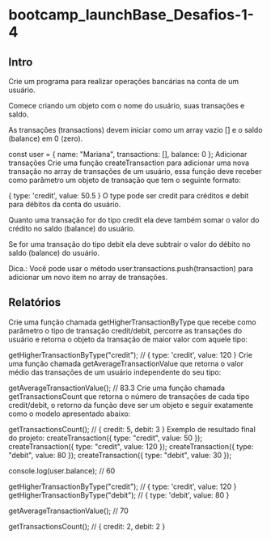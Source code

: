 # bootcamp_launchBase_Desafios-1-4

## Intro

Crie um programa para realizar operações bancárias na conta de um usuário.

Comece criando um objeto com o nome do usuário, suas transações e saldo.

As transações (transactions) devem iniciar como um array vazio [] e o saldo (balance) em 0 (zero).

const user = {
  name: "Mariana",
  transactions: [],
  balance: 0
};
Adicionar transações
Crie uma função createTransaction para adicionar uma nova transação no array de transações de um usuário, essa função deve receber como parâmetro um objeto de transação que tem o seguinte formato:

{
  type: 'credit',
  value: 50.5
}
O type pode ser credit para créditos e debit para débitos da conta do usuário.

Quanto uma transação for do tipo credit ela deve também somar o valor do crédito no saldo (balance) do usuário.

Se for uma transação do tipo debit ela deve subtrair o valor do débito no saldo (balance) do usuário.

Dica.: Você pode usar o método user.transactions.push(transaction) para 
adicionar um novo item no array de transações.

## Relatórios

Crie uma função chamada getHigherTransactionByType que recebe como parâmetro o tipo
 de transação credit/debit, percorre as transações do usuário e retorna o objeto da transação de maior valor com aquele tipo:

getHigherTransactionByType("credit"); // { type: 'credit', value: 120 }
Crie uma função chamada getAverageTransactionValue que retorna o valor médio das 
transações de um usuário independente do seu tipo:

getAverageTransactionValue(); // 83.3
Crie uma função chamada getTransactionsCount que retorna o número de transações de cada tipo credit/debit, o retorno da função deve ser um objeto e seguir exatamente como o modelo apresentado abaixo:

getTransactionsCount(); // { credit: 5, debit: 3 }
Exemplo de resultado final do projeto:
createTransaction({ type: "credit", value: 50 });
createTransaction({ type: "credit", value: 120 });
createTransaction({ type: "debit", value: 80 });
createTransaction({ type: "debit", value: 30 });

console.log(user.balance); // 60

getHigherTransactionByType("credit"); // { type: 'credit', value: 120 }
getHigherTransactionByType("debit"); // { type: 'debit', value: 80 }

getAverageTransactionValue(); // 70

getTransactionsCount(); // { credit: 2, debit: 2 }
